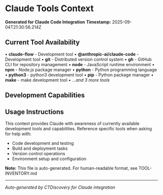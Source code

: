 # Claude Tools Context

**Generated for Claude Code Integration**
**Timestamp:** 2025-09-04T21:30:56.214Z

## Current Tool Availability

• **claude-flow** - Development tool
• **@anthropic-ai/claude-code** - Development tool
• **git** - Distributed version control system
• **gh** - GitHub CLI for repository management
• **node** - JavaScript runtime environment
• **npm** - Node.js package manager
• **python** - Python programming language
• **python3** - python3 development tool
• **pip** - Python package manager
• **make** - make development tool
• *...and 3 more tools*

## Development Capabilities



## Usage Instructions

This context provides Claude with awareness of currently available development tools and capabilities. Reference specific tools when asking for help with:

- Code development and testing
- Build and deployment tasks  
- Version control operations
- Environment setup and configuration

**Note:** This file is auto-generated. For human-readable format, see TOOL-INVENTORY.md

---
*Auto-generated by CTDiscovery for Claude integration*
